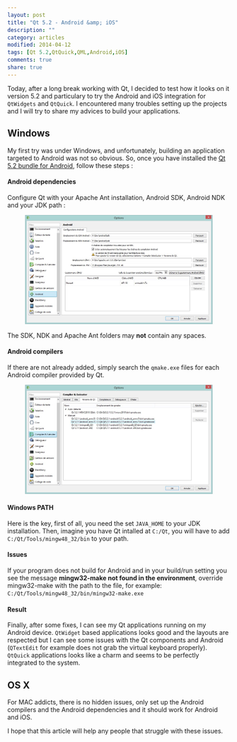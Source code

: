 ```yaml
---
layout: post
title: "Qt 5.2 - Android &amp; iOS"
description: ""
category: articles
modified: 2014-04-12
tags: [Qt 5.2,QtQuick,QML,Android,iOS]
comments: true
share: true
---
```


Today, after a long break working with Qt, I decided to test how it looks on it version 5.2 and particulary to try the Android and iOS integration for `QtWidgets` and `QtQuick`. I encountered many troubles setting up the projects and I will try to share my advices to build your applications.

## Windows

My first try was under Windows, and unfortunately, building an application targeted to Android was not so obvious. So, once you have installed the [Qt 5.2 bundle for Android](http://download.qt-project.org/official_releases/qt/5.2/5.2.1/qt-opensource-windows-x86-android-5.2.1.exe), follow these steps :

#### Android dependencies

Configure Qt with your Apache Ant installation, Android SDK, Android NDK and your JDK path :

<div class="zoom-gallery">
    <figure>
        <a href="/images/qt-android-ios/qt-android-settings.jpg"><img src="/images/qt-android-ios/qt-android-settings.jpg" /></a>
    </figure>
</div>

The SDK, NDK and Apache Ant folders may **not** contain any spaces.

#### Android compilers

If there are not already added, simply search the `qmake.exe` files for each Android compiler provided by Qt.

<div class="zoom-gallery">
    <figure>
        <a href="/images/qt-android-ios/qt-compilers-settings.jpg"><img src="/images/qt-android-ios/qt-compilers-settings.jpg" /></a>
    </figure>
</div>

#### Windows PATH

Here is the key, first of all, you need the set `JAVA_HOME` to your JDK installation. Then, imagine you have Qt intalled at `C:/Qt`, you will have to add `C:/Qt/Tools/mingw48_32/bin` to your path.

#### Issues
 
If your program does not build for Android and in your build/run setting you see the message **mingw32-make not found in the environment**, override mingw32-make with the path to the file, for example: `C:/Qt/Tools/mingw48_32/bin/mingw32-make.exe`

#### Result

Finally, after some fixes, I can see my Qt applications running on my Android device. `QtWidget` based applications looks good and the layouts are respected but I can see some issues with the Qt components and Android (`QTextEdit` for example does not grab the virtual keyboard properly). `QtQuick` applications looks like a charm and seems to be perfectly integrated to the system. 

## OS X

For MAC addicts, there is no hidden issues, only set up the Android compilers and the Android dependencies and it should work for Android and iOS.

I hope that this article will help any people that struggle with these issues.